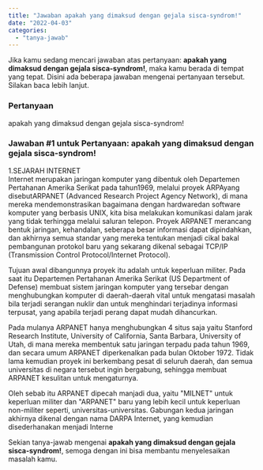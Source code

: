 ```yaml
---
title: "Jawaban apakah yang dimaksud dengan gejala sisca-syndrom!"
date: "2022-04-03"
categories: 
  - "tanya-jawab"
---
```


Jika kamu sedang mencari jawaban atas pertanyaan: **apakah yang dimaksud dengan gejala sisca-syndrom!**, maka kamu berada di tempat yang tepat. Disini ada beberapa jawaban mengenai pertanyaan tersebut. Silakan baca lebih lanjut.

### Pertanyaan

apakah yang dimaksud dengan gejala sisca-syndrom!

### Jawaban #1 untuk Pertanyaan: apakah yang dimaksud dengan gejala sisca-syndrom!

1.SEJARAH INTERNET  
Internet merupakan jaringan komputer yang dibentuk oleh Departemen Pertahanan Amerika Serikat pada tahun1969, melalui proyek ARPAyang disebutARPANET (Advanced Research Project Agency Network), di mana mereka mendemonstrasikan bagaimana dengan hardwaredan software komputer yang berbasis UNIX, kita bisa melakukan komunikasi dalam jarak yang tidak terhingga melalui saluran telepon. Proyek ARPANET merancang bentuk jaringan, kehandalan, seberapa besar informasi dapat dipindahkan, dan akhirnya semua standar yang mereka tentukan menjadi cikal bakal pembangunan protokol baru yang sekarang dikenal sebagai TCP/IP (Transmission Control Protocol/Internet Protocol).

Tujuan awal dibangunnya proyek itu adalah untuk keperluan militer. Pada saat itu Departemen Pertahanan Amerika Serikat (US Department of Defense) membuat sistem jaringan komputer yang tersebar dengan menghubungkan komputer di daerah-daerah vital untuk mengatasi masalah bila terjadi serangan nuklir dan untuk menghindari terjadinya informasi terpusat, yang apabila terjadi perang dapat mudah dihancurkan.

Pada mulanya ARPANET hanya menghubungkan 4 situs saja yaitu Stanford Research Institute, University of California, Santa Barbara, University of Utah, di mana mereka membentuk satu jaringan terpadu pada tahun 1969, dan secara umum ARPANET diperkenalkan pada bulan Oktober 1972. Tidak lama kemudian proyek ini berkembang pesat di seluruh daerah, dan semua universitas di negara tersebut ingin bergabung, sehingga membuat ARPANET kesulitan untuk mengaturnya.

Oleh sebab itu ARPANET dipecah manjadi dua, yaitu "MILNET" untuk keperluan militer dan "ARPANET" baru yang lebih kecil untuk keperluan non-militer seperti, universitas-universitas. Gabungan kedua jaringan akhirnya dikenal dengan nama DARPA Internet, yang kemudian disederhanakan menjadi Interne  

Sekian tanya-jawab mengenai **apakah yang dimaksud dengan gejala sisca-syndrom!**, semoga dengan ini bisa membantu menyelesaikan masalah kamu.

